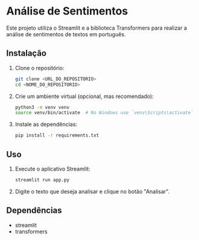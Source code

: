 # Análise de Sentimentos

Este projeto utiliza o Streamlit e a biblioteca Transformers para realizar a análise de sentimentos de textos em português.

## Instalação

1. Clone o repositório:
    ```sh
    git clone <URL_DO_REPOSITORIO>
    cd <NOME_DO_REPOSITORIO>
    ```

2. Crie um ambiente virtual (opcional, mas recomendado):
    ```sh
    python3 -m venv venv
    source venv/bin/activate  # No Windows use `venv\Scripts\activate`
    ```

3. Instale as dependências:
    ```sh
    pip install -r requirements.txt
    ```

## Uso

1. Execute o aplicativo Streamlit:
    ```sh
    streamlit run app.py
    ```

2. Digite o texto que deseja analisar e clique no botão "Analisar".

## Dependências

- streamlit
- transformers